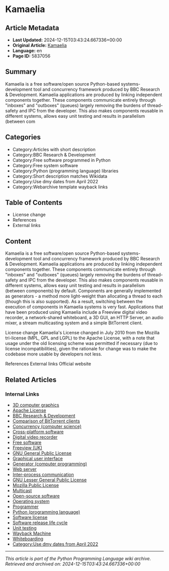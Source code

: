 # Kamaelia

## Article Metadata

- **Last Updated:** 2024-12-15T03:43:24.667336+00:00
- **Original Article:** [Kamaelia](https://en.wikipedia.org/wiki/Kamaelia)
- **Language:** en
- **Page ID:** 5837056

## Summary

Kamaelia is a  free software/open source Python-based systems-development tool and concurrency framework produced by BBC Research & Development.
Kamaelia applications are produced by linking independent components together. These components communicate entirely through "inboxes" and "outboxes" (queues) largely removing the burdens of thread-safety and IPC from the developer. This also makes components reusable in different systems, allows easy unit testing and results in parallelism (between com

## Categories

- Category:Articles with short description
- Category:BBC Research & Development
- Category:Free software programmed in Python
- Category:Free system software
- Category:Python (programming language) libraries
- Category:Short description matches Wikidata
- Category:Use dmy dates from April 2022
- Category:Webarchive template wayback links

## Table of Contents

- License change
- References
- External links

## Content

Kamaelia is a  free software/open source Python-based systems-development tool and concurrency framework produced by BBC Research & Development.
Kamaelia applications are produced by linking independent components together. These components communicate entirely through "inboxes" and "outboxes" (queues) largely removing the burdens of thread-safety and IPC from the developer. This also makes components reusable in different systems, allows easy unit testing and results in parallelism (between components) by default.
Components are generally implemented as generators - a method more light-weight than allocating a thread to each (though this is also supported). As a result, switching between the execution of components in Kamaelia systems is very fast.
Applications that have been produced using Kamaelia include a Freeview digital video recorder, a network-shared whiteboard, a 3D GUI, an HTTP Server, an audio mixer, a stream multicasting system and a simple BitTorrent client.

License change
Kamaelia's License changed in July 2010  from the Mozilla tri-license (MPL, GPL and LGPL) to the Apache License, with a note that usage under the old licensing scheme was permitted if necessary (due to license incompatibilities), given the rationale for change was to make the codebase more usable by developers not less.

References
External links
Official website

## Related Articles

### Internal Links

- [3D computer graphics](https://en.wikipedia.org/wiki/3D_computer_graphics)
- [Apache License](https://en.wikipedia.org/wiki/Apache_License)
- [BBC Research & Development](https://en.wikipedia.org/wiki/BBC_Research_%26_Development)
- [Comparison of BitTorrent clients](https://en.wikipedia.org/wiki/Comparison_of_BitTorrent_clients)
- [Concurrency (computer science)](https://en.wikipedia.org/wiki/Concurrency_(computer_science))
- [Cross-platform software](https://en.wikipedia.org/wiki/Cross-platform_software)
- [Digital video recorder](https://en.wikipedia.org/wiki/Digital_video_recorder)
- [Free software](https://en.wikipedia.org/wiki/Free_software)
- [Freeview (UK)](https://en.wikipedia.org/wiki/Freeview_(UK))
- [GNU General Public License](https://en.wikipedia.org/wiki/GNU_General_Public_License)
- [Graphical user interface](https://en.wikipedia.org/wiki/Graphical_user_interface)
- [Generator (computer programming)](https://en.wikipedia.org/wiki/Generator_(computer_programming))
- [Web server](https://en.wikipedia.org/wiki/Web_server)
- [Inter-process communication](https://en.wikipedia.org/wiki/Inter-process_communication)
- [GNU Lesser General Public License](https://en.wikipedia.org/wiki/GNU_Lesser_General_Public_License)
- [Mozilla Public License](https://en.wikipedia.org/wiki/Mozilla_Public_License)
- [Multicast](https://en.wikipedia.org/wiki/Multicast)
- [Open-source software](https://en.wikipedia.org/wiki/Open-source_software)
- [Operating system](https://en.wikipedia.org/wiki/Operating_system)
- [Programmer](https://en.wikipedia.org/wiki/Programmer)
- [Python (programming language)](https://en.wikipedia.org/wiki/Python_(programming_language))
- [Software license](https://en.wikipedia.org/wiki/Software_license)
- [Software release life cycle](https://en.wikipedia.org/wiki/Software_release_life_cycle)
- [Unit testing](https://en.wikipedia.org/wiki/Unit_testing)
- [Wayback Machine](https://en.wikipedia.org/wiki/Wayback_Machine)
- [Whiteboarding](https://en.wikipedia.org/wiki/Whiteboarding)
- [Category:Use dmy dates from April 2022](https://en.wikipedia.org/wiki/Category:Use_dmy_dates_from_April_2022)

---
_This article is part of the Python Programming Language wiki archive._
_Retrieved and archived on: 2024-12-15T03:43:24.667336+00:00_